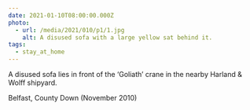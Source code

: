```yaml
---
date: 2021-01-10T08:00:00.000Z
photo:
  - url: /media/2021/010/p1/1.jpg
    alt: A disused sofa with a large yellow sat behind it.
tags:
  - stay_at_home
---
```


A disused sofa lies in front of the ‘Goliath’ crane in the nearby Harland & Wolff shipyard.

Belfast, County Down (November 2010)
